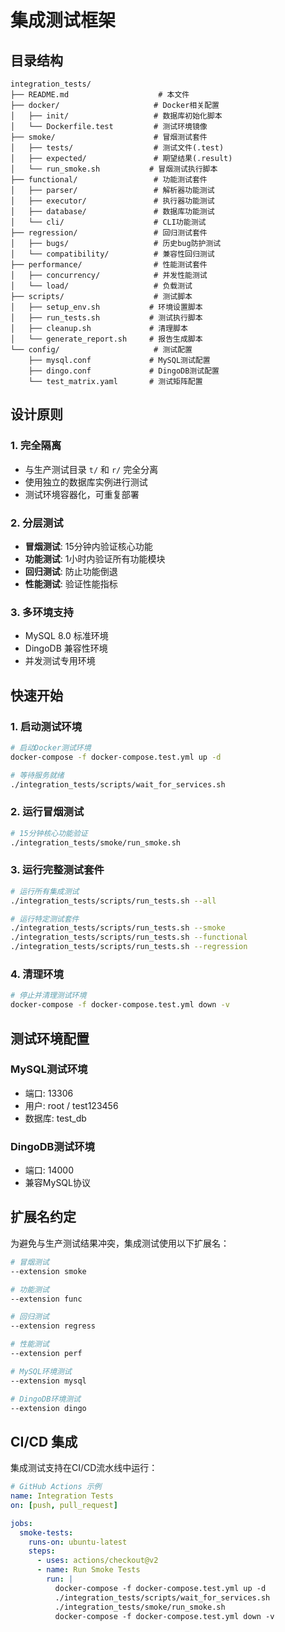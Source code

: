 # 集成测试框架

## 目录结构

```
integration_tests/
├── README.md                    # 本文件
├── docker/                     # Docker相关配置
│   ├── init/                   # 数据库初始化脚本
│   └── Dockerfile.test         # 测试环境镜像
├── smoke/                      # 冒烟测试套件
│   ├── tests/                  # 测试文件(.test)
│   ├── expected/               # 期望结果(.result)
│   └── run_smoke.sh           # 冒烟测试执行脚本
├── functional/                 # 功能测试套件
│   ├── parser/                 # 解析器功能测试
│   ├── executor/               # 执行器功能测试
│   ├── database/               # 数据库功能测试
│   └── cli/                    # CLI功能测试
├── regression/                 # 回归测试套件
│   ├── bugs/                   # 历史bug防护测试
│   └── compatibility/          # 兼容性回归测试
├── performance/                # 性能测试套件
│   ├── concurrency/            # 并发性能测试
│   └── load/                   # 负载测试
├── scripts/                    # 测试脚本
│   ├── setup_env.sh           # 环境设置脚本
│   ├── run_tests.sh           # 测试执行脚本
│   ├── cleanup.sh             # 清理脚本
│   └── generate_report.sh     # 报告生成脚本
└── config/                     # 测试配置
    ├── mysql.conf             # MySQL测试配置
    ├── dingo.conf             # DingoDB测试配置
    └── test_matrix.yaml       # 测试矩阵配置
```

## 设计原则

### 1. 完全隔离
- 与生产测试目录 `t/` 和 `r/` 完全分离
- 使用独立的数据库实例进行测试
- 测试环境容器化，可重复部署

### 2. 分层测试
- **冒烟测试**: 15分钟内验证核心功能
- **功能测试**: 1小时内验证所有功能模块
- **回归测试**: 防止功能倒退
- **性能测试**: 验证性能指标

### 3. 多环境支持
- MySQL 8.0 标准环境
- DingoDB 兼容性环境
- 并发测试专用环境

## 快速开始

### 1. 启动测试环境
```bash
# 启动Docker测试环境
docker-compose -f docker-compose.test.yml up -d

# 等待服务就绪
./integration_tests/scripts/wait_for_services.sh
```

### 2. 运行冒烟测试
```bash
# 15分钟核心功能验证
./integration_tests/smoke/run_smoke.sh
```

### 3. 运行完整测试套件
```bash
# 运行所有集成测试
./integration_tests/scripts/run_tests.sh --all

# 运行特定测试套件
./integration_tests/scripts/run_tests.sh --smoke
./integration_tests/scripts/run_tests.sh --functional
./integration_tests/scripts/run_tests.sh --regression
```

### 4. 清理环境
```bash
# 停止并清理测试环境
docker-compose -f docker-compose.test.yml down -v
```

## 测试环境配置

### MySQL测试环境
- 端口: 13306
- 用户: root / test123456
- 数据库: test_db

### DingoDB测试环境
- 端口: 14000
- 兼容MySQL协议

## 扩展名约定

为避免与生产测试结果冲突，集成测试使用以下扩展名：

```bash
# 冒烟测试
--extension smoke

# 功能测试
--extension func

# 回归测试
--extension regress

# 性能测试
--extension perf

# MySQL环境测试
--extension mysql

# DingoDB环境测试
--extension dingo
```

## CI/CD 集成

集成测试支持在CI/CD流水线中运行：

```yaml
# GitHub Actions 示例
name: Integration Tests
on: [push, pull_request]

jobs:
  smoke-tests:
    runs-on: ubuntu-latest
    steps:
      - uses: actions/checkout@v2
      - name: Run Smoke Tests
        run: |
          docker-compose -f docker-compose.test.yml up -d
          ./integration_tests/scripts/wait_for_services.sh
          ./integration_tests/smoke/run_smoke.sh
          docker-compose -f docker-compose.test.yml down -v
```